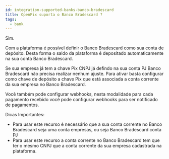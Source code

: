 ```yaml
---
id: integration-supported-banks-banco-bradescard
title: OpenPix suporta o Banco Bradescard ?
tags:
  - bank
---
```


Sim.

Com a plataforma é possível definir o Banco Bradescard como sua conta de depósito. Desta forma o saldo da plataforma é depositado automaticamente na sua conta Banco Bradescard.

Se sua empresa já tem a chave Pix CNPJ já defindo na sua conta PJ Banco Bradescard não precisa realizar nenhum ajuste. Para ativar basta configurar como chave de depósito a chave Pix que está associada a conta corrente da sua empresa no Banco Bradescard.

Você também pode configurar webhooks, nesta modalidade para cada pagamento recebido você pode configurar webhooks para ser notificado de pagamentos.

Dicas Importantes:

- Para usar este recurso é necessário que a sua conta corrente no Banco Bradescard seja uma conta empresas, ou seja Banco Bradescard conta PJ
- Para usar este recurso a conta corrente no Banco Bradescard tem que ter o mesmo CNPJ que a conta corrente da sua empresa cadastrada na plataforma.
